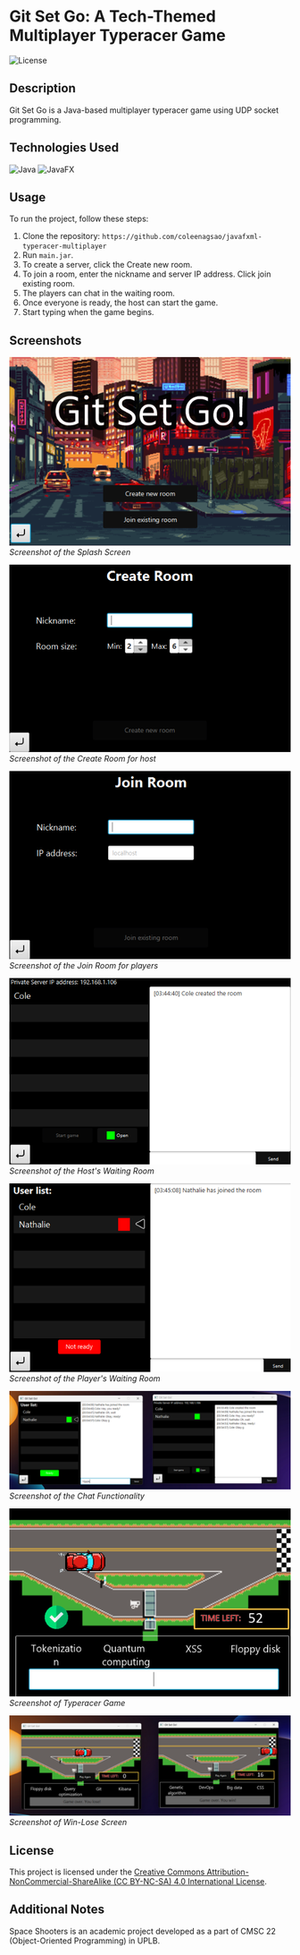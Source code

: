 # Git Set Go: A Tech-Themed Multiplayer Typeracer Game

![License](https://i.creativecommons.org/l/by-nc-sa/4.0/88x31.png)

## Description
Git Set Go is a Java-based multiplayer typeracer game using UDP socket programming.

## Technologies Used
![Java](https://img.shields.io/badge/Java-ED8B00?style=for-the-badge&logo=openjdk&logoColor=white)
![JavaFX](https://img.shields.io/badge/JavaFX-20232A?style=for-the-badge&logo=openjdk&logoColor=white)

## Usage
To run the project, follow these steps:

1. Clone the repository: `https://github.com/coleenagsao/javafxml-typeracer-multiplayer`
2. Run `main.jar`.
3. To create a server, click the Create new room.
4. To join a room, enter the nickname and server IP address. Click join existing room.
5. The players can chat in the waiting room.
4. Once everyone is ready, the host can start the game.
5. Start typing when the game begins.

## Screenshots
![Splash Screen Page](images/splash.png)
*Screenshot of the Splash Screen*

![Host](images/host.png)
*Screenshot of the Create Room for host*

![Player](images/player.png)
*Screenshot of the Join Room for players*

![Host Room](images/room-host.png)
*Screenshot of the Host's Waiting Room*

![Player Room](images/room-player.png)
*Screenshot of the Player's Waiting Room*

![Chat](images/chat.png)
*Screenshot of the Chat Functionality*

![Game](images/game.png)
*Screenshot of Typeracer Game*

![Game](images/win-lose.png)
*Screenshot of Win-Lose Screen*

## License
This project is licensed under the [Creative Commons Attribution-NonCommercial-ShareAlike (CC BY-NC-SA) 4.0 International License](https://creativecommons.org/licenses/by-nc-sa/4.0/).

## Additional Notes
Space Shooters is an academic project developed as a part of CMSC 22 (Object-Oriented Programming) in UPLB. 